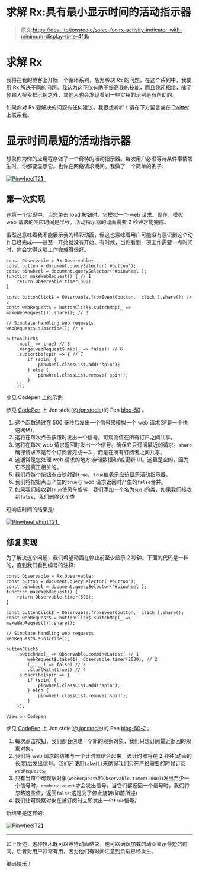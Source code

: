 # 求解 Rx:具有最小显示时间的活动指示器

> 原文:[https://dev . to/jonstodle/solve-for-rx-activity-indicator-with-minimum-display-time-4fdb](https://dev.to/jonstodle/solve-for-rx-activity-indicator-with-minimum-display-time-4fdb)

# [](#solve-for-rx)求解 Rx

我将在我的博客上开始一个循环系列，名为*解决 Rx* 的问题，在这个系列中，我使用 Rx 解决不同的问题。我认为这不仅有助于提高我的技能，而且我还相信，除了预输入搜索框示例之外，其他人也会发现看到一些实用的示例是有帮助的。

如果你对 Rx 要解决的问题有任何建议，我很想听听！请在下方留言或在 [Twitter](http://twitter.com/jonstodle) 上联系我。

# [](#activity-indicator-with-minimum-display-time)显示时间最短的活动指示器

想象你为你的应用程序做了一个奇特的活动指示器。每次用户必须等待某件事情发生时，你都要显示它。也许在网络请求期间。我做了一个简单的例子:

[![Pinwheel](../Images/16d2471b3d9bc6eefb68aba88f6eaaa2.png)T2】](https://res.cloudinary.com/practicaldev/image/fetch/s--a3hBXSjt--/c_limit%2Cf_auto%2Cfl_progressive%2Cq_66%2Cw_880/https://blog.jonstodle.com/content/images/2017/10/pinwheel.gif)

## [](#first-implementation)第一次实现

在第一个实现中，当您单击 load 按钮时，它模拟一个 web 请求。现在，模拟 web 请求的响应时间是半秒。活动指示器的动画需要 2 秒钟才能完成。

虽然这意味着我不能展示我的精彩动画，但这也意味着用户可能没有意识到这个动作已经完成——甚至一开始就没有开始。有时候，当你看到一项工作需要一点时间时，你会觉得这项工作完成得很好。

```
const Observable = Rx.Observable;
const button = document.querySelector('#button');
const pinwheel = document.querySelector('#pinwheel');
function makeWebRequest() { // 1
    return Observable.timer(500);
}

const buttonClick$ = Observable.fromEvent(button, 'click').share(); // 2
const webRequest$ = buttonClick$.switchMap(_ => makeWebRequest()).share(); // 3

// Simulate handling web requests
webRequest$.subscribe(); // 4

buttonClick$
    .map(_ => true) // 5
    .merge(webRequest$.map(_ => false)) // 6
    .subscribe(spin => { // 7
        if (spin) {
            pinwheel.classList.add('spin');
        } else {
            pinwheel.classList.remove('spin');
        }
    }); 
```

参见 Codepen 上的示例

参见 [CodePen](https://codepen.io) 上 Jon stdle([@ jonstodle](https://codepen.io/jonstodle))的 Pen [blog-50](https://codepen.io/jonstodle/pen/eGPPwZ/) 。

1.  这个函数通过在 500 毫秒后发出一个信号来模拟一个 web 请求(这是一个快速网络)。
2.  这将在每次点击按钮时发出一个信号。可观测值在所有订户之间共享。
3.  这将在每次 web 请求返回时发出一个信号。确保它只订阅最近的请求。`share`确保请求不是每个订阅者完成一次，而是在所有订阅者之间共享。
4.  这通常是您处理 web 请求的地方:存储数据和/或更新 UI。这里是空的，因为它不是真正相关的。
5.  我们将每个按钮点击映射到`true`。`true`值表示应该显示活动指示器。
6.  我们将按钮点击产生的`true`与 web 请求返回时产生的`false`合并。
7.  如果我们接收到`true`使风车旋转，我们添加一个名为`spin`的类，如果我们接收到`false`，我们删除这个类

短响应时间的结果是:

[![Pinwheel short](../Images/1da7cef5b7b533257c73672eca69c906.png)T2】](https://res.cloudinary.com/practicaldev/image/fetch/s--Up6CUsc8--/c_limit%2Cf_auto%2Cfl_progressive%2Cq_66%2Cw_880/https://blog.jonstodle.com/content/images/2017/10/pinwheel-short.gif)

## [](#fixing-the-implementation)修复实现

为了解决这个问题，我们希望动画在停止前至少显示 2 秒钟。下面的代码是一样的，直到我们看到编号的注释:

```
const Observable = Rx.Observable;
const button = document.querySelector('#button');
const pinwheel = document.querySelector('#pinwheel');
function makeWebRequest() {
    return Observable.timer(500);
}

const buttonClick$ = Observable.fromEvent(button, 'click').share();
const webRequest$ = buttonClick$.switchMap(_ => makeWebRequest()).share();

// Simulate handling web requests
webRequest$.subscribe();

buttonClick$
    .switchMap(_ => Observable.combineLatest( // 1
        webRequest$.take(1), Observable.timer(2000), // 2
        (_, __) => false) // 3
        .startWith(true)) // 4
    .subscribe(spin => {
        if (spin) {
            pinwheel.classList.add('spin');
        } else {
            pinwheel.classList.remove('spin');
        }
    }); 
```

```
View on Codepen 
```

参见 [CodePen](https://codepen.io) 上 Jon stdle([@ jonstodle](https://codepen.io/jonstodle))的 Pen [blog-50-2](https://codepen.io/jonstodle/pen/YrRjqa/) 。

1.  每次点击按钮，我们都会创建一个新的观察对象，我们只想订阅最近返回的观察对象。
2.  我们将 web 请求的结果与一个计时器结合起来，该计时器将在 2 秒钟(动画的长度)后发出信号。我们还使用`take(1)`来确保我们只在严格需要的时候订阅`webRequest$`。
3.  只有当每个可观察对象(`webRequest$`和`Observable.timer(2000)`)发出至少一个信号时，`combineLatest`才会发出信号。当它们都返回一个信号时，我们将忽略这些值，返回`false`;这是为了停止旋转(如前所述)
4.  我们让可观察对象在被订阅时立即发出一个`true`信号。

新结果是这样的:

[![Pinwheel](../Images/16d2471b3d9bc6eefb68aba88f6eaaa2.png)T2】](https://res.cloudinary.com/practicaldev/image/fetch/s--a3hBXSjt--/c_limit%2Cf_auto%2Cfl_progressive%2Cq_66%2Cw_880/https://blog.jonstodle.com/content/images/2017/10/pinwheel.gif)

* * *

如上所述，这种技术既可以等待动画结束，也可以确保加载的动画显示最短的时间。后者对用户非常有用，因为他们有时间注意到负载已经发生。

编码快乐！